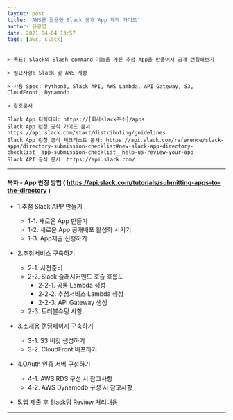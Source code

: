 ```yaml
---
layout: post
title: 'AWS를 활용한 Slack 공개 App 제작 가이드'
author: 유광엽
date: 2021-04-04 13:57
tags: [aws, slack]
---
```


```
> 목표: Slack의 Slash command 기능을 가진 추첨 App을 만들어서 공개 런칭해보기

> 필요사항: Slack 및 AWS 계정

> 사용 Spec: Python3, Slack API, AWS Lambda, API Gateway, S3, CloudFront, Dynamodb

> 참조문서

Slack App 디렉터리: https://[회사slack주소]/apps
Slack App 런칭 공식 가이드 문서: https://api.slack.com/start/distributing/guidelines
Slack App 런칭 공식 체크리스트 문서: https://api.slack.com/reference/slack-apps/directory-submission-checklist#new-slack-app-directory-checklist__app-submission-checklist__help-us-review-your-app
Slack API 공식 문서: https://api.slack.com/
```
---


#### 목차 - App 런칭 방법 ( https://api.slack.com/tutorials/submitting-apps-to-the-directory )

* 1.추첨 Slack APP 만들기  
    * 1-1. 새로운 App 만들기  
    * 1-2. 새로운 App 공개배포 활성화 시키기  
    * 1-3. App제출 진행하기  
   
* 2.추첨서비스 구축하기  
    * 2-1. 사전준비  
    * 2-2. Slack 슬래시커맨드 호출 흐름도  
        * 2-2-1. 공통 Lambda 생성  
        * 2-2-2. 추첨서비스 Lambda 생성  
        * 2-2-3. API Gateway 생성  
    * 2-3. 트러블슈팅 사항  
* 3.소개용 랜딩페이지 구축하기  
    * 3-1. S3 버킷 생성하기  
    * 3-2. CloudFront 배포하기  
* 4.OAuth 인증 서버 구성하기  
    * 4-1. AWS RDS 구성 시 참고사항  
    * 4-2. AWS Dynamodb 구성 시 참고사항  
* 5.앱 제출 후 Slack팀 Review 처리내용  


***